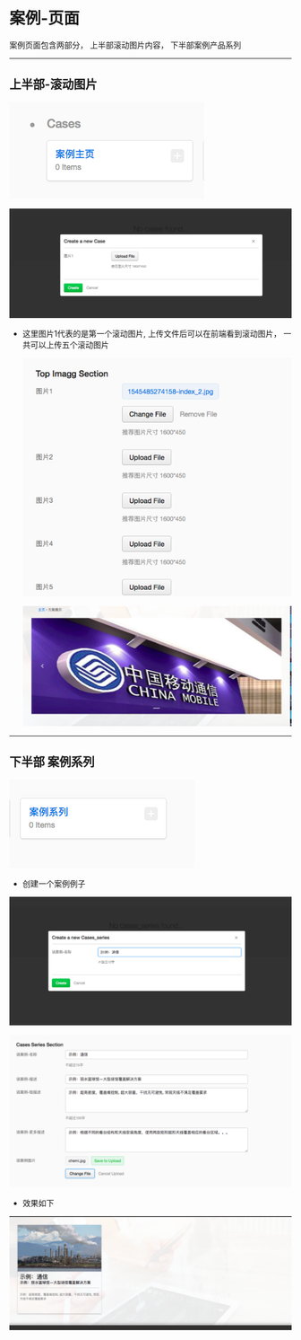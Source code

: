 # 案例-页面

案例页面包含两部分， 上半部滚动图片内容， 下半部案例产品系列

---



## 上半部-滚动图片



![Screenshot](img/cases/cases3.png)

![Screenshot](img/cases/cases3_1.png)

* 这里图片1代表的是第一个滚动图片, 上传文件后可以在前端看到滚动图片， 一共可以上传五个滚动图片

  ![Screenshot](img/cases/cases3_3.png)

  ![Screenshot](img/cases/cases3_2.png)



---

## 下半部 案例系列 

![Screenshot](img/cases/cases4.png)

* 创建一个案例例子

![Screenshot](img/cases/cases4_1.png)

![Screenshot](img/cases/cases4_2.png)



* 效果如下

![Screenshot](img/cases/cases4_3.png)